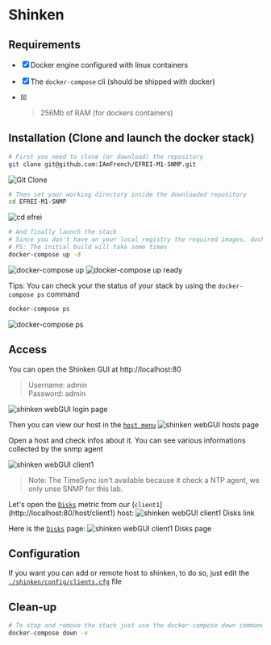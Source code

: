 Shinken
=============

## Requirements
- [X] Docker engine configured with linux containers
- [X] The `docker-compose` cli (should be shipped with docker)
- [X] >256Mb of RAM (for dockers containers)


## Installation (Clone and launch the docker stack)
```bash
# First you need to clone (or download) the repository
git clone git@github.com:IAmFrench/EFREI-M1-SNMP.git
```
![Git Clone](./artefacts/git_clone.gif)

```bash
# Then set your working directory inside the downloaded repository
cd EFREI-M1-SNMP
```
![cd efrei](./artefacts/cd_efrei.gif)


```bash
# And finally launch the stack
# Since you don't have on your local registry the required images, docker-compose will build them for you
# PS: The initial build will take some times
docker-compose up -d
```
![docker-compose up](./artefacts/docker-compose_up.gif)
![docker-compose up ready](./artefacts/docker-compose_up_ready.png)

Tips: You can check your the status of your stack by using the `docker-compose ps` command
```bash
docker-compose ps
```
![docker-compose ps](./artefacts/docker-compose_ps.png)

## Access
You can open the Shinken GUI at http://localhost:80
> Username: admin    
> Password: admin

![shinken webGUI login page](./artefacts/shinken_webGUI_login_page.png)


Then you can view our host in the [`host menu`](http://localhost:80/all?search=type:host%20is:up%20isnot:ack%20isnot:downtime)
![shinken webGUI hosts page](./artefacts/shinken_webGUI_hosts.png)

Open a host and check infos about it.
You can see various informations collected by the snmp agent

![shinken webGUI client1](./artefacts/shinken_webGUI_client1.png)
> Note: The TimeSync isn't available because it check a NTP agent, we only unse SNMP for this lab.


Let's open the [`Disks`](http://localhost:80/service/client1/Disks) metric from our (`client1`](http://localhost:80/host/client1) host:
![shinken webGUI client1 Disks link](./artefacts/shinken_webGUI_client1_Disks_link.png)

Here is the [`Disks`](http://localhost:80/service/client1/Disks) page:
![shinken webGUI client1 Disks page](./artefacts/shinken_webGUI_client1_Disks_page.png)


## Configuration
If you want you can add or remote host to shinken, to do so, just edit the [`./shinken/config/clients.cfg`](./shinken/config/clients.cfg) file

## Clean-up
```bash
# To stop and remove the stack just use the docker-compose down command with -v as an argument
docker-compose down -v
```
